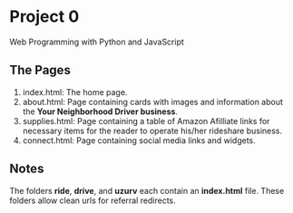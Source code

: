 # Project 0

Web Programming with Python and JavaScript

## The Pages
1. index.html: The home page.
1. about.html: Page containing cards with images and information about the **Your Neighborhood Driver business**.
1. supplies.html: Page containing a table of Amazon Afilliate links for necessary items for the reader to operate
    his/her rideshare business.
1. connect.html: Page containing social media links and widgets.

## Notes

The folders **ride**, **drive**, and **uzurv** each contain an **index.html** file. These folders allow clean urls for referral redirects.
